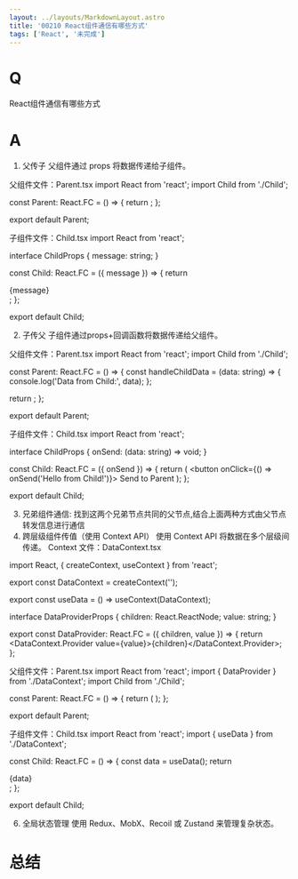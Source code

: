 ```yaml
---
layout: ../layouts/MarkdownLayout.astro
title: '00210 React组件通信有哪些方式'
tags: ['React', '未完成']
---
```


# Q

React组件通信有哪些方式

# A

1. 父传子
父组件通过 props 将数据传递给子组件。

父组件文件：Parent.tsx
import React from 'react';
import Child from './Child';

const Parent: React.FC = () => {
  return <Child message="Hello from Parent!" />;
};

export default Parent;

子组件文件：Child.tsx
import React from 'react';

interface ChildProps {
  message: string;
}

const Child: React.FC<ChildProps> = ({ message }) => {
  return <div>{message}</div>;
};

export default Child;

2. 子传父
子组件通过props+回调函数将数据传递给父组件。

父组件文件：Parent.tsx
import React from 'react';
import Child from './Child';

const Parent: React.FC = () => {
  const handleChildData = (data: string) => {
    console.log('Data from Child:', data);
  };

  return <Child onSend={handleChildData} />;
};

export default Parent;

子组件文件：Child.tsx
import React from 'react';

interface ChildProps {
  onSend: (data: string) => void;
}

const Child: React.FC<ChildProps> = ({ onSend }) => {
  return (
    <button onClick={() => onSend('Hello from Child!')}>
      Send to Parent
    </button>
  );
};

export default Child;

3. 兄弟组件通信: 找到这两个兄弟节点共同的⽗节点,结合上⾯两种⽅式由⽗节点转发信息进⾏通信
4. 跨层级组件传值（使用 Context API）
使用 Context API 将数据在多个层级间传递。
Context 文件：DataContext.tsx

import React, { createContext, useContext } from 'react';

export const DataContext = createContext<string>('');

export const useData = () => useContext(DataContext);

interface DataProviderProps {
  children: React.ReactNode;
  value: string;
}

export const DataProvider: React.FC<DataProviderProps> = ({ children, value }) => {
  return <DataContext.Provider value={value}>{children}</DataContext.Provider>;
};

父组件文件：Parent.tsx
import React from 'react';
import { DataProvider } from './DataContext';
import Child from './Child';

const Parent: React.FC = () => {
  return (
    <DataProvider value="Data from Context">
      <Child />
    </DataProvider>
  );
};

export default Parent;

子组件文件：Child.tsx
import React from 'react';
import { useData } from './DataContext';

const Child: React.FC = () => {
  const data = useData();
  return <div>{data}</div>;
};

export default Child;

6. 全局状态管理
使用 Redux、MobX、Recoil 或 Zustand 来管理复杂状态。

# 总结



<script>
  function func() {

  }
  
</script>